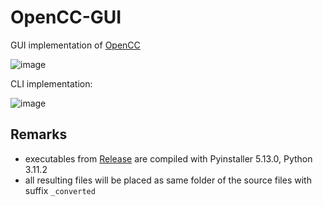 # OpenCC-GUI
GUI implementation of [OpenCC](https://github.com/BYVoid/OpenCC)

![image](https://github.com/thisObedience/OpenCC-GUI/assets/76443690/6ab35df3-5d23-4e50-81d8-d78e41ec4b75)

CLI implementation: 

![image](https://github.com/thisObedience/OpenCC-GUI/assets/76443690/e91d51a5-56cd-4ebc-be98-41fbdedc2f5e)

## Remarks
- executables from [Release](https://github.com/thisObedience/OpenCC-GUI/releases) are compiled with Pyinstaller 5.13.0, Python 3.11.2
- all resulting files will be placed as same folder of the source files with suffix `_converted`

